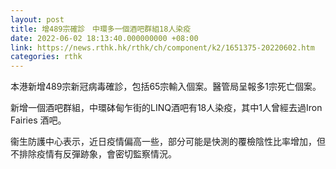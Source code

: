 ```yaml
---
layout: post
title: 增489宗確診　中環多一個酒吧群組18人染疫
date: 2022-06-02 18:13:40.000000000 +08:00
link: https://news.rthk.hk/rthk/ch/component/k2/1651375-20220602.htm
categories: rthk
---
```


本港新增489宗新冠病毒確診，包括65宗輸入個案。醫管局呈報多1宗死亡個案。

新增一個酒吧群組，中環砵甸乍街的LINQ酒吧有18人染疫，其中1人曾經去過Iron Fairies 酒吧。

衞生防護中心表示，近日疫情偏高一些，部分可能是快測的覆檢陰性比率增加，但不排除疫情有反彈跡象，會密切監察情況。
